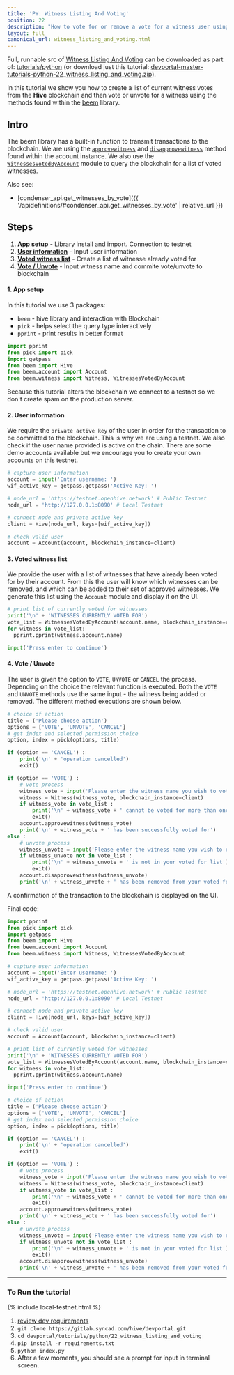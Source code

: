 ```yaml
---
title: 'PY: Witness Listing And Voting'
position: 22
description: "How to vote for or remove a vote for a witness user using Python."
layout: full
canonical_url: witness_listing_and_voting.html
---
```

Full, runnable src of [Witness Listing And Voting](https://gitlab.syncad.com/hive/devportal/-/tree/master/tutorials/python/22_witness_listing_and_voting) can be downloaded as part of: [tutorials/python](https://gitlab.syncad.com/hive/devportal/-/tree/master/tutorials/python) (or download just this tutorial: [devportal-master-tutorials-python-22_witness_listing_and_voting.zip](https://gitlab.syncad.com/hive/devportal/-/archive/master/devportal-master.zip?path=tutorials/python/22_witness_listing_and_voting)).

In this tutorial we show you how to create a list of current witness votes from the **Hive** blockchain and then vote or unvote for a witness using the methods found within the [beem](https://github.com/holgern/beem) library.

## Intro

The beem library has a built-in function to transmit transactions to the blockchain.  We are using the [`approvewitness`](https://beem.readthedocs.io/en/latest/beem.account.html#beem.account.Account.approvewitness) and [`disapprovewitness`](https://beem.readthedocs.io/en/latest/beem.account.html#beem.account.Account.disapprovewitness) method found within the account instance.  We also use the [`WitnessesVotedByAccount`](https://beem.readthedocs.io/en/latest/beem.witness.html#beem.witness.WitnessesVotedByAccount) module to query the blockchain for a list of voted witnesses.

Also see:
* [condenser_api.get_witnesses_by_vote]({{ '/apidefinitions/#condenser_api.get_witnesses_by_vote' | relative_url }})

## Steps

1. [**App setup**](#setup) - Library install and import. Connection to testnet
1. [**User information**](#userinfo) - Input user information
1. [**Voted witness list**](#list) - Create a list of witnesse already voted for
1. [**Vote / Unvote**](#commit) - Input witness name and commite vote/unvote to blockchain

#### 1. App setup <a name="setup"></a>

In this tutorial we use 3 packages:

- `beem` - hive library and interaction with Blockchain
- `pick` - helps select the query type interactively
- `pprint` - print results in better format

```python
import pprint
from pick import pick
import getpass
from beem import Hive
from beem.account import Account
from beem.witness import Witness, WitnessesVotedByAccount
```

Because this tutorial alters the blockchain we connect to a testnet so we don't create spam on the production server.

#### 2. User information<a name="userinfo"></a>

We require the `private active key` of the user in order for the transaction to be committed to the blockchain.  This is why we are using a testnet.  We also check if the user name provided is active on the chain.  There are some demo accounts available but we encourage you to create your own accounts on this testnet.

```python
# capture user information
account = input('Enter username: ')
wif_active_key = getpass.getpass('Active Key: ')

# node_url = 'https://testnet.openhive.network' # Public Testnet
node_url = 'http://127.0.0.1:8090' # Local Testnet

# connect node and private active key
client = Hive(node_url, keys=[wif_active_key])

# check valid user
account = Account(account, blockchain_instance=client)
```

#### 3. Voted witness list <a name="list"></a>

We provide the user with a list of witnesses that have already been voted for by their account.  From this the user will know which witnesses can be removed, and which can be added to their set of approved witnesses.  We generate this list using the `Account` module and display it on the UI.

```python
# print list of currently voted for witnesses
print('\n' + 'WITNESSES CURRENTLY VOTED FOR')
vote_list = WitnessesVotedByAccount(account.name, blockchain_instance=client)
for witness in vote_list:
  pprint.pprint(witness.account.name)

input('Press enter to continue')
```

#### 4. Vote / Unvote <a name="commit"></a>

The user is given the option to `VOTE`, `UNVOTE` or `CANCEL` the process.  Depending on the choice the relevant function is executed.  Both the `VOTE` and `UNVOTE` methods use the same input - the witness being added or removed.  The different method executions are shown below.

```python
# choice of action
title = ('Please choose action')
options = ['VOTE', 'UNVOTE', 'CANCEL']
# get index and selected permission choice
option, index = pick(options, title)

if (option == 'CANCEL') :
    print('\n' + 'operation cancelled')
    exit()

if (option == 'VOTE') :
    # vote process
    witness_vote = input('Please enter the witness name you wish to vote for: ')
    witness = Witness(witness_vote, blockchain_instance=client)
    if witness_vote in vote_list :
        print('\n' + witness_vote + ' cannot be voted for more than once')
        exit()
    account.approvewitness(witness_vote)
    print('\n' + witness_vote + ' has been successfully voted for')
else :
    # unvote process
    witness_unvote = input('Please enter the witness name you wish to remove the vote from: ')
    if witness_unvote not in vote_list :
        print('\n' + witness_unvote + ' is not in your voted for list')
        exit()
    account.disapprovewitness(witness_unvote)
    print('\n' + witness_unvote + ' has been removed from your voted for list')
```

A confirmation of the transaction to the blockchain is displayed on the UI.

Final code:

```python
import pprint
from pick import pick
import getpass
from beem import Hive
from beem.account import Account
from beem.witness import Witness, WitnessesVotedByAccount

# capture user information
account = input('Enter username: ')
wif_active_key = getpass.getpass('Active Key: ')

# node_url = 'https://testnet.openhive.network' # Public Testnet
node_url = 'http://127.0.0.1:8090' # Local Testnet

# connect node and private active key
client = Hive(node_url, keys=[wif_active_key])

# check valid user
account = Account(account, blockchain_instance=client)

# print list of currently voted for witnesses
print('\n' + 'WITNESSES CURRENTLY VOTED FOR')
vote_list = WitnessesVotedByAccount(account.name, blockchain_instance=client)
for witness in vote_list:
  pprint.pprint(witness.account.name)

input('Press enter to continue')

# choice of action
title = ('Please choose action')
options = ['VOTE', 'UNVOTE', 'CANCEL']
# get index and selected permission choice
option, index = pick(options, title)

if (option == 'CANCEL') :
    print('\n' + 'operation cancelled')
    exit()

if (option == 'VOTE') :
    # vote process
    witness_vote = input('Please enter the witness name you wish to vote for: ')
    witness = Witness(witness_vote, blockchain_instance=client)
    if witness_vote in vote_list :
        print('\n' + witness_vote + ' cannot be voted for more than once')
        exit()
    account.approvewitness(witness_vote)
    print('\n' + witness_vote + ' has been successfully voted for')
else :
    # unvote process
    witness_unvote = input('Please enter the witness name you wish to remove the vote from: ')
    if witness_unvote not in vote_list :
        print('\n' + witness_unvote + ' is not in your voted for list')
        exit()
    account.disapprovewitness(witness_unvote)
    print('\n' + witness_unvote + ' has been removed from your voted for list')

```


---

### To Run the tutorial

{% include local-testnet.html %}

1. [review dev requirements](getting_started.html)
1. `git clone https://gitlab.syncad.com/hive/devportal.git`
1. `cd devportal/tutorials/python/22_witness_listing_and_voting`
1. `pip install -r requirements.txt`
1. `python index.py`
1. After a few moments, you should see a prompt for input in terminal screen.
